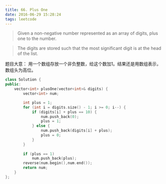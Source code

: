 ```yaml
---
title: 66. Plus One
date: 2016-06-29 15:28:24
tags: leetcode
---
```


>Given a non-negative number represented as an array of digits, plus one to the number.

>The digits are stored such that the most significant digit is at the head of the list.

题目大意：
用一个数组存放一个非负整数，给这个数加1。结果还是用数组表示，数组头为高位。

```c++
class Solution {
public:
    vector<int> plusOne(vector<int>& digits) {
        vector<int> num;

        int plus = 1;
        for (int i = digits.size() - 1; i >= 0; i--) {
            if (digits[i] + plus == 10) {
                num.push_back(0);
                plus = 1;
            } else {
                num.push_back(digits[i] + plus);
                plus = 0;
            }
        }
        
        if (plus == 1)
            num.push_back(plus);
        reverse(num.begin(),num.end());
        return num;
    }
};
```